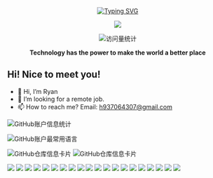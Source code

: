 
<div align="center">
  
  <!-- dynamic typing effect 动态打字效果 -->
  <div align="center">
    <a href="https://blog.sunguoqi.com/">
      <img src="https://readme-typing-svg.demolab.com?font=Fira+Code&pause=1000&width=435&lines=alert(%22Hello%2C%20World%22);Ryan&center=true&size=27" alt="Typing SVG" />
    </a>
  </div>

  <!-- knock code pictures 敲代码的图片 -->
  <img src="https://cdn.jsdelivr.net/gh/sun0225SUN/sun0225SUN/assets/images/coding.gif" /><br>

  <!-- profile logo 个人资料徽标 -->
  <div align="center">
<!--     <a href="https://juejin.cn/user/3257207932075799"><img src="https://img.shields.io/badge/Website-博客-blue" /></a>&emsp;
    <a href="https://space.bilibili.com/23473180/"><img src="https://img.shields.io/badge/Bilibili-B站-ff69b4" /></a>&emsp;
    <a href="https://blog.csdn.net/qq_35578171/"><img src="https://img.shields.io/badge/CSDN-论坛-c32136" /></a>&emsp;
    <a href="https://www.zhihu.com/people/zhjunqiu"><img src="https://img.shields.io/badge/Zhihu-知乎-blue" /></a>&emsp; -->
    <!-- visitor statistics logo 访问量统计徽标 -->
    <img src="https://komarev.com/ghpvc/?username=7-days-a-goal&label=Views&color=0e75b6&style=flat" alt="访问量统计" />
  </div>
<p><b>Technology has the power to make the world a better place</b></p>
</div>

## Hi! Nice to meet you!

<!-- 个人简介 -->
<!-- - 👀 I ’m interest in Java, server development, database, computer network, operating system, AI, etc. -->
<!-- - 🌱 I’m currently learning database, AI,Chrome plug -in development. -->
- 👋 Hi, I’m Ryan
- 💞️ I’m looking for a remote job.
- 📫 How to reach me? Email: h937064307@gmail.com

![GitHub账户信息统计](https://github-stats.ubrong.com/api?username=7-days-a-goal&show_icons=true&theme=default) 

![GitHub账户最常用语言](https://github-stats.ubrong.com/api/top-langs/?username=7-days-a-goal&layout=compact&theme=tokyonight)

![GitHub仓库信息卡片](https://github-stats.ubrong.com/api/pin/?username=7-days-a-goal&repo=tst-design&theme=dark) ![GitHub仓库信息卡片](https://github-stats.ubrong.com/api/pin/?username=7-days-a-goal&repo=nextjs-dashboard&theme=dark)



![](https://img.shields.io/badge/-React-0074a6?style=flat&logo=React&logoColor=FFFFFF)
![](https://img.shields.io/badge/-Next.js-171717?style=flat&logo=Next.js&logoColor=FFFFFF)
![](https://img.shields.io/badge/-TailwindCSS-38BDF8?style=flat&logo=tailwindcss&logoColor=FFFFFF)
![](https://img.shields.io/badge/-TypeScript-3178c6?style=flat&logo=typeScript&logoColor=FFFFFF)
![](https://img.shields.io/badge/-AntDesign-1677ff?style=flat&logo=AntDesign&logoColor=FFFFFF)
![](https://img.shields.io/badge/-JavaScript-d1b514?style=flat&logo=JavaScript&logoColor=FFFFFF)
![](https://img.shields.io/badge/-HTML5-E34F26?style=flat&logo=HTML5&logoColor=FFFFFF)
![](https://img.shields.io/badge/-CSS3-1572B6?style=flat&logo=CSS3&logoColor=FFFFFF)
![](https://img.shields.io/badge/-Less-1d365d?style=flat&logo=Less&logoColor=FFFFFF)
![](https://img.shields.io/badge/-Yarn-7a5ecc?style=flat&logo=yarn&logoColor=FFFFFF)
![](https://img.shields.io/badge/-Yarn-2188b6?style=flat&logo=yarn&logoColor=FFFFFF)
![](https://img.shields.io/badge/-NPM-cb0000?style=flat&logo=NPM&logoColor=FFFFFF)
![](https://img.shields.io/badge/-Redux-764abc?style=flat&logo=Redux&logoColor=FFFFFF)
![](https://img.shields.io/badge/-Mobx-e05e11?style=flat&logo=Mobx&logoColor=FFFFFF)
![](https://img.shields.io/badge/-Taro.js-38BDF8?style=flat&logo=Taro.js&logoColor=FFFFFF)
![](https://img.shields.io/badge/-Webpack-69a8ee?style=flat&logo=Webpack&logoColor=FFFFFF)
![](https://img.shields.io/badge/-Git-F14E32?style=flat&logo=Git&logoColor=FFFFFF)
![](https://img.shields.io/badge/-VisualStudioCode-007ec6?style=flat&logo=VisualStudioCode&logoColor=FFFFFF)
![](https://img.shields.io/badge/-Umi.js-007ec6?style=flat&logo=umi.js&logoColor=FFFFFF)
![](https://img.shields.io/badge/-Jest-df162b?style=flat&logo=Jest&logoColor=FFFFFF)
